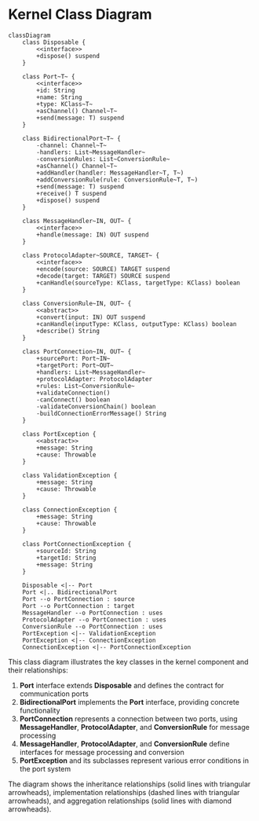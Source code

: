 # Kernel Class Diagram

```mermaid
classDiagram
    class Disposable {
        <<interface>>
        +dispose() suspend
    }
    
    class Port~T~ {
        <<interface>>
        +id: String
        +name: String
        +type: KClass~T~
        +asChannel() Channel~T~
        +send(message: T) suspend
    }
    
    class BidirectionalPort~T~ {
        -channel: Channel~T~
        -handlers: List~MessageHandler~
        -conversionRules: List~ConversionRule~
        +asChannel() Channel~T~
        +addHandler(handler: MessageHandler~T, T~)
        +addConversionRule(rule: ConversionRule~T, T~)
        +send(message: T) suspend
        +receive() T suspend
        +dispose() suspend
    }
    
    class MessageHandler~IN, OUT~ {
        <<interface>>
        +handle(message: IN) OUT suspend
    }
    
    class ProtocolAdapter~SOURCE, TARGET~ {
        <<interface>>
        +encode(source: SOURCE) TARGET suspend
        +decode(target: TARGET) SOURCE suspend
        +canHandle(sourceType: KClass, targetType: KClass) boolean
    }
    
    class ConversionRule~IN, OUT~ {
        <<abstract>>
        +convert(input: IN) OUT suspend
        +canHandle(inputType: KClass, outputType: KClass) boolean
        +describe() String
    }
    
    class PortConnection~IN, OUT~ {
        +sourcePort: Port~IN~
        +targetPort: Port~OUT~
        +handlers: List~MessageHandler~
        +protocolAdapter: ProtocolAdapter
        +rules: List~ConversionRule~
        +validateConnection()
        -canConnect() boolean
        -validateConversionChain() boolean
        -buildConnectionErrorMessage() String
    }
    
    class PortException {
        <<abstract>>
        +message: String
        +cause: Throwable
    }
    
    class ValidationException {
        +message: String
        +cause: Throwable
    }
    
    class ConnectionException {
        +message: String
        +cause: Throwable
    }
    
    class PortConnectionException {
        +sourceId: String
        +targetId: String
        +message: String
    }
    
    Disposable <|-- Port
    Port <|.. BidirectionalPort
    Port --o PortConnection : source
    Port --o PortConnection : target
    MessageHandler --o PortConnection : uses
    ProtocolAdapter --o PortConnection : uses
    ConversionRule --o PortConnection : uses
    PortException <|-- ValidationException
    PortException <|-- ConnectionException
    ConnectionException <|-- PortConnectionException
```

This class diagram illustrates the key classes in the kernel component and their relationships:

1. **Port** interface extends **Disposable** and defines the contract for communication ports
2. **BidirectionalPort** implements the **Port** interface, providing concrete functionality
3. **PortConnection** represents a connection between two ports, using **MessageHandler**, **ProtocolAdapter**, and **ConversionRule** for message processing
4. **MessageHandler**, **ProtocolAdapter**, and **ConversionRule** define interfaces for message processing and conversion
5. **PortException** and its subclasses represent various error conditions in the port system

The diagram shows the inheritance relationships (solid lines with triangular arrowheads), implementation relationships (dashed lines with triangular arrowheads), and aggregation relationships (solid lines with diamond arrowheads).